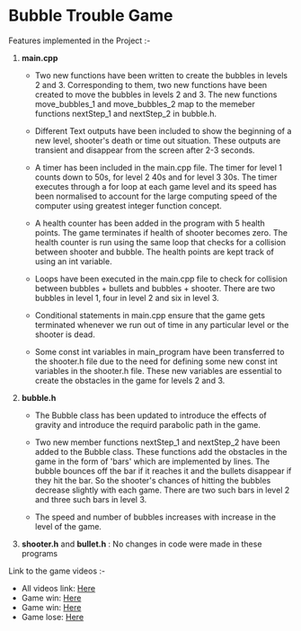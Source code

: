 # Bubble Trouble Game
Features implemented in the Project :-

1. **main.cpp**

   - Two new functions have been written to create the bubbles in levels 2 and 3. Corresponding to them, two new functions have been created to move the bubbles in           levels 2 and 3. The new functions move_bubbles_1 and move_bubbles_2  map to the memeber functions nextStep_1 and nextStep_2 in bubble.h.

   - Different Text outputs have been included to show the beginning of a new level, shooter's death or time out situation. These outputs are transient and disappear        from the screen after 2-3 seconds.

   - A timer has been included in the main.cpp file. The timer for level 1 counts down to 50s, for level 2 40s and for level 3 30s. The timer executes through a for          loop at each game level and its speed has been normalised to account for the large computing speed of the computer using greatest integer function concept.

   - A health counter has been added in the program with 5 health points. The game terminates if health of shooter becomes zero. The health counter is run using the          same loop that checks for a collision between shooter and bubble. The health points are kept track of using an int variable.

   - Loops have been executed in the main.cpp file to check for collision between bubbles + bullets and bubbles + shooter. There are two bubbles in level 1, four in          level 2 and six in level 3.

   - Conditional statements in main.cpp ensure that the game gets terminated whenever we run out of time in any particular level or the shooter is dead.

   - Some const int variables in main_program have been transferred to the shooter.h file due to the need for defining some new const int variables in the shooter.h          file. These new variables are essential to create the obstacles in the game for levels 2 and 3.

2. **bubble.h**
   - The Bubble class has been updated to introduce the effects of gravity and introduce the requird parabolic path in the game.

   - Two new member functions nextStep_1 and nextStep_2 have been added to the Bubble class. These functions add the obstacles in the game in the form of  'bars' which      are implemented by lines. The bubble bounces off the bar if it reaches it and the bullets disappear if they hit the bar. So the shooter's chances of hitting the        bubbles decrease slightly with each game. There are two such bars in level 2 and three such bars in level 3.

   - The speed and number of bubbles increases with increase in the level of the game.
     
3. **shooter.h** and **bullet.h** : No changes in code were made in these programs

Link to the game videos :-
  - All videos link:  [Here](https://drive.google.com/drive/folders/1K9UkRVpEcFqPaWQKiqjdrI1Xoh0veSY9?usp=sharing)
  - Game win:     [Here](https://drive.google.com/file/d/1KVEQAWEMVCCJwilqP4qq8rz0IhVvsZmz/view?usp=sharing) 
  - Game win:     [Here](https://drive.google.com/file/d/17O8HLVwsP-WQN8YLhaizy5miBEDOYBNl/view?usp=sharing)
  - Game lose:    [Here](https://drive.google.com/file/d/1BDOxxyorslx6HYfkvpCKXCqlqPwbhGWg/view?usp=sharing)
